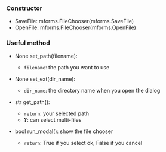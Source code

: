 ### Constructor
* SaveFile: mforms.FileChooser(mforms.SaveFile)
* OpenFile: mforms.FileChooser(mforms.OpenFile)


### Useful method
* None set_path(filename):
  * ```filename```: the path you want to use
* None set_ext(dir_name):
  * ```dir_name```: the directory name when you open the dialog
* str get_path():
  * ```return```: your selected path
  * **?**: can select multi-files
  
* bool run_modal(): show the file chooser
  * ```return```: True if you select ok, False if you cancel
